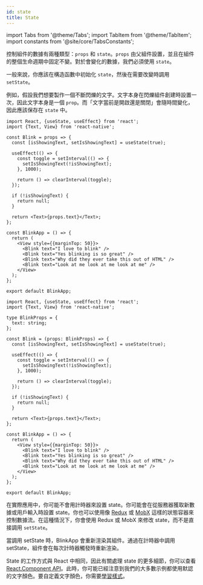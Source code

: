 ```yaml
---
id: state
title: State
---
```


import Tabs from '@theme/Tabs'; import TabItem from '@theme/TabItem'; import constants from '@site/core/TabsConstants';

控制組件的數據有兩種類型：`props` 和 `state`。`props` 由父組件設置，並且在組件的整個生命週期中固定不變。對於會變化的數據，我們必須使用 `state`。

一般來說，你應該在構造函數中初始化 `state`，然後在需要改變時調用 `setState`。

例如，假設我們想要製作一個不斷閃爍的文字。文字本身在閃爍組件創建時設置一次，因此文字本身是一個 `prop`。而「文字當前是開啟還是關閉」會隨時間變化，因此應該保存在 `state` 中。

<Tabs groupId="language" queryString defaultValue={constants.defaultSnackLanguage} values={constants.snackLanguages}>
<TabItem value="javascript">

```SnackPlayer name=State&ext=js
import React, {useState, useEffect} from 'react';
import {Text, View} from 'react-native';

const Blink = props => {
  const [isShowingText, setIsShowingText] = useState(true);

  useEffect(() => {
    const toggle = setInterval(() => {
      setIsShowingText(!isShowingText);
    }, 1000);

    return () => clearInterval(toggle);
  });

  if (!isShowingText) {
    return null;
  }

  return <Text>{props.text}</Text>;
};

const BlinkApp = () => {
  return (
    <View style={{marginTop: 50}}>
      <Blink text="I love to blink" />
      <Blink text="Yes blinking is so great" />
      <Blink text="Why did they ever take this out of HTML" />
      <Blink text="Look at me look at me look at me" />
    </View>
  );
};

export default BlinkApp;
```

</TabItem>
<TabItem value="typescript">

```SnackPlayer name=State&ext=tsx
import React, {useState, useEffect} from 'react';
import {Text, View} from 'react-native';

type BlinkProps = {
  text: string;
};

const Blink = (props: BlinkProps) => {
  const [isShowingText, setIsShowingText] = useState(true);

  useEffect(() => {
    const toggle = setInterval(() => {
      setIsShowingText(!isShowingText);
    }, 1000);

    return () => clearInterval(toggle);
  });

  if (!isShowingText) {
    return null;
  }

  return <Text>{props.text}</Text>;
};

const BlinkApp = () => {
  return (
    <View style={{marginTop: 50}}>
      <Blink text="I love to blink" />
      <Blink text="Yes blinking is so great" />
      <Blink text="Why did they ever take this out of HTML" />
      <Blink text="Look at me look at me look at me" />
    </View>
  );
};

export default BlinkApp;
```

</TabItem>
</Tabs>

在實際應用中，你可能不會用計時器來設置 state。你可能會在從服務器獲取新數據或用戶輸入時設置 state。你也可以使用像 [Redux](https://redux.js.org/) 或 [MobX](https://mobx.js.org/) 這樣的狀態容器來控制數據流。在這種情況下，你會使用 Redux 或 MobX 來修改 state，而不是直接調用 `setState`。

當調用 setState 時，BlinkApp 會重新渲染其組件。通過在計時器中調用 setState，組件會在每次計時器觸發時重新渲染。

State 的工作方式與 React 中相同，因此有關處理 state 的更多細節，你可以查看 [React.Component API](https://react.dev/reference/react/Component#setstate)。此時，你可能已經注意到我們的大多數示例都使用默認的文字顏色。要自定義文字顏色，你需要[學習樣式](style.md)。